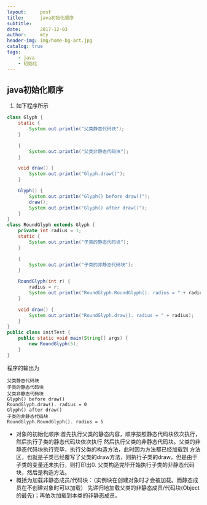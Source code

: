```yaml
---
layout:     post
title:      java初始化顺序
subtitle:   
date:       2017-12-03
author:     mty
header-img: img/home-bg-art.jpg
catalog: true
tags:
    - java
    - 初始化
---
```


## java初始化顺序

1. 如下程序所示
```java
class Glyph {
    static {
        System.out.println("父类静态代码块");
    }

    {
        System.out.println("父类非静态代码块");
    }

    void draw() {
        System.out.println("Glyph.draw()");
    }

    Glyph() {
        System.out.println("Glyph() before draw()");
        draw();
        System.out.println("Glyph() after draw()");
    }
}
class RoundGlyph extends Glyph {
    private int radius = 1;
    static {
        System.out.println("子类的静态代码块");
    }

    {
        System.out.println("子类的非静态代码块");
    }

    RoundGlyph(int r) {
        radius = r;
        System.out.println("RoundGlyph.RoundGlyph(). radius = " + radius);
    }

    void draw() {
        System.out.println("RoundGlyph.draw(). radius = " + radius);
    }
}
public class initTest {
    public static void main(String[] args) {
        new RoundGlyph(5);
    }
}
```
程序的输出为
```
父类静态代码块
子类的静态代码块
父类非静态代码块
Glyph() before draw()
RoundGlyph.draw(). radius = 0
Glyph() after draw()
子类的非静态代码块
RoundGlyph.RoundGlyph(). radius = 5
```

* 对象的初始化顺序:首先执行父类的静态内容，顺序按照静态代码块依次执行，然后执行子类的静态代码块依次执行
然后执行父类的非静态代码块。父类的非静态代码块执行完毕，执行父类的构造方法，此时因为方法都已经加载到
方法区，也就是子类已经覆写了父类的draw方法，则执行子类的draw，但是由于子类的变量还未执行，则打印出0.
父类构造完毕开始执行子类的非静态代码块，然后是构造方法。
* 概括为加载非静态成员/代码块：（实例块在创建对象时才会被加载。而静态成员在不创建对象时可以加载）
      先递归地加载父类的非静态成员/代码块(Object的最先)；再依次加载到本类的非静态成员。
